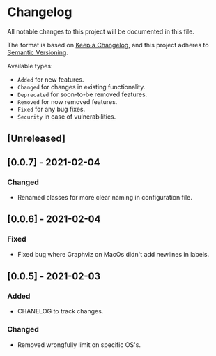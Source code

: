 # Changelog
All notable changes to this project will be documented in this file.

The format is based on [Keep a Changelog](https://keepachangelog.com/en/1.0.0/),
and this project adheres to [Semantic Versioning](https://semver.org/spec/v2.0.0.html).

Available types:

- `Added` for new features.
- `Changed` for changes in existing functionality.
- `Deprecated` for soon-to-be removed features.
- `Removed` for now removed features.
- `Fixed` for any bug fixes.
- `Security` in case of vulnerabilities.

## [Unreleased]

## [0.0.7] - 2021-02-04
### Changed
- Renamed classes for more clear naming in configuration file.

## [0.0.6] - 2021-02-04
### Fixed
- Fixed bug where Graphviz on MacOs didn't add newlines in labels.

## [0.0.5] - 2021-02-03
### Added
- CHANELOG to track changes.

### Changed
- Removed wrongfully limit on specific OS's.
